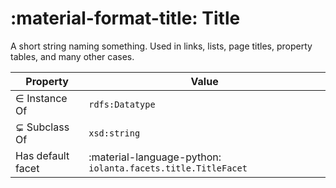 # :material-format-title: Title

<script type="application/ld+json">
  {
    "@context": {
      "rdfs": "http://www.w3.org/2000/01/rdf-schema#",
      "rdf": "http://www.w3.org/1999/02/22-rdf-syntax-ns#",
      "xsd": "http://www.w3.org/2001/XMLSchema#",
      "iolanta": "https://iolanta.tech/",
      "iolanta:hasDefaultFacet": {
        "@type": "@id"
      },
      "rdfs:subClassOf": {
        "@type": "@id"
      }
    },
    "@id": "https://iolanta.tech/datatypes/title",
    "rdfs:label": "Title",
    "rdfs:description": "A short string naming something. Used in links, lists, page titles, property tables, and many other cases.",
    "rdfs:subClassOf": "xsd:string",
    "@type": "rdfs:Datatype",
    "iolanta:hasDefaultFacet": "python://iolanta.facets.title.TitleFacet"
  }
</script>

A short string naming something. Used in links, lists, page titles, property tables, and many other cases.

| Property | Value |
| --- | --- |
| ∈ Instance Of | `rdfs:Datatype` |
| ⊊ Subclass Of | `xsd:string` |
| Has default facet | :material-language-python: `iolanta.facets.title.TitleFacet` | 
